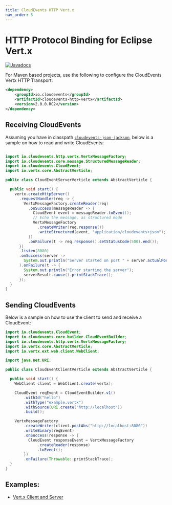 ```yaml
---
title: CloudEvents HTTP Vert.x
nav_order: 5
---
```


# HTTP Protocol Binding for Eclipse Vert.x

[![Javadocs](http://www.javadoc.io/badge/io.cloudevents/cloudevents-http-vertx.svg?color=green)](http://www.javadoc.io/doc/io.cloudevents/cloudevents-http-vertx)

For Maven based projects, use the following to configure the CloudEvents Vertx
HTTP Transport:

```xml
<dependency>
    <groupId>io.cloudevents</groupId>
    <artifactId>cloudevents-http-vertx</artifactId>
    <version>2.0.0.RC2</version>
</dependency>
```

## Receiving CloudEvents

Assuming you have in classpath [`cloudevents-json-jackson`](json-jackson.md),
below is a sample on how to read and write CloudEvents:

```java

import io.cloudevents.http.vertx.VertxMessageFactory;
import io.cloudevents.core.message.StructuredMessageReader;
import io.cloudevents.CloudEvent;
import io.vertx.core.AbstractVerticle;

public class CloudEventServerVerticle extends AbstractVerticle {

  public void start() {
    vertx.createHttpServer()
      .requestHandler(req -> {
        VertxMessageFactory.createReader(req)
          .onSuccess(messageReader -> {
            CloudEvent event = messageReader.toEvent();
            // Echo the message, as structured mode
            VertxMessageFactory
              .createWriter(req.response())
              .writeStructured(event, "application/cloudevents+json");
          })
          .onFailure(t -> req.response().setStatusCode(500).end());
      })
      .listen(8080)
      .onSuccess(server ->
        System.out.println("Server started on port " + server.actualPort())
      ).onFailure(t -> {
        System.out.println("Error starting the server");
        serverResult.cause().printStackTrace();
      });
  }
}
```

## Sending CloudEvents

Below is a sample on how to use the client to send and receive a CloudEvent:

```java
import io.cloudevents.CloudEvent;
import io.cloudevents.core.builder.CloudEventBuilder;
import io.cloudevents.http.vertx.VertxMessageFactory;
import io.vertx.core.AbstractVerticle;
import io.vertx.ext.web.client.WebClient;

import java.net.URI;

public class CloudEventClientVerticle extends AbstractVerticle {

  public void start() {
    WebClient client = WebClient.create(vertx);

    CloudEvent reqEvent = CloudEventBuilder.v1()
        .withId("hello")
        .withType("example.vertx")
        .withSource(URI.create("http://localhost"))
        .build();

    VertxMessageFactory
        .createWriter(client.postAbs("http://localhost:8080"))
        .writeBinary(reqEvent)
        .onSuccess(response -> {
          CloudEvent responseEvent = VertxMessageFactory
              .createReader(response)
              .toEvent();
        })
        .onFailure(Throwable::printStackTrace);
  }
}
```

## Examples:

- [Vert.x Client and Server](https://github.com/cloudevents/sdk-java/tree/master/examples/vertx)
